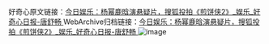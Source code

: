 好奇心原文链接：[今日娱乐：杨幂鹿晗演悬疑片，搜狐投拍《煎饼侠2》_娱乐_好奇心日报-唐舒畅 ](https://www.qdaily.com/articles/12516.html)
WebArchive归档链接：[今日娱乐：杨幂鹿晗演悬疑片，搜狐投拍《煎饼侠2》_娱乐_好奇心日报-唐舒畅 ](http://web.archive.org/web/20190623172804/https://www.qdaily.com/articles/12516.html)
![image](http://ww3.sinaimg.cn/large/007d5XDply1g3wjsj3euxj30u04hnu0x)
